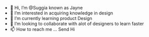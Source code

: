 - 👋 Hi, I’m @Suggia known as Jayne
- 👀 I’m interested in acquiring knowledge in design
- 🌱 I’m currently learning product Design
- 💞️ I’m looking to collaborate with alot of designers to learn faster
- 📫 How to reach me ... Send Hi

<!---
Suggia/Suggia is a ✨ special ✨ repository because its `README.md` (this file) appears on your GitHub profile.
You can click the Preview link to take a look at your changes.
--->
